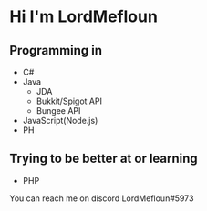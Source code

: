 # Hi I'm LordMefloun
## Programming in
- C#
- Java
  - JDA
  - Bukkit/Spigot API
  - Bungee API
- JavaScript(Node.js)
- PH

## Trying to be better at or learning
- PHP

You can reach me on discord LordMefloun#5973
